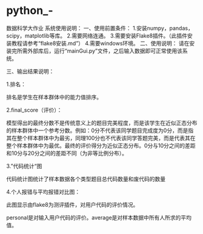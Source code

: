 # python_-
数据科学大作业
系统使用说明：
一、使用前置条件：
1.安装numpy，pandas，scipy，matplotlib等库。
2.需要网络连通。
3.需要安装Flake8插件。（此插件安装教程请参考“flake8安装.md”）
4.需要windows环境。
二、使用说明：
请在安装完所需外部库后，运行“mainGui.py”文件，之后输入数据即可正常使用该系统。

三、输出结果说明：

1.排名：

排名是学生在样本群体中的能力值排序。



2.final_score（评价）：

模型得出的最终分数不是传统意义上的题目完美程度，而是该学生在近似正态分布的样本群体中一个参考分数。例如：0分不代表该同学题目完成度为0分，而是指其在整个样本群体中为最劣，同理100分也不代表该同学答题完美，而是代表其在整个样本群体中为最优。最终的评价得分为近似正态分布。0分与10分之间的差距和10分与20分之间的差距不同（为非等比例分布）。



3.”代码统计“图

代码统计图统计了样本数据各个类型题目总代码数量和废代码的数量



4.个人报错与平均报错对比图：

此图显示由flake8为测评插件，对用户代码的评价情况。

personal是对输入用户代码的评价。average是对样本数据中所有人所求的平均值。

